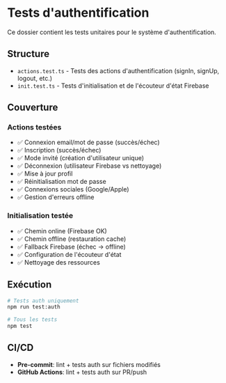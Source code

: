 # Tests d'authentification

Ce dossier contient les tests unitaires pour le système d'authentification.

## Structure

- `actions.test.ts` - Tests des actions d'authentification (signIn, signUp, logout, etc.)
- `init.test.ts` - Tests d'initialisation et de l'écouteur d'état Firebase

## Couverture

### Actions testées
- ✅ Connexion email/mot de passe (succès/échec)
- ✅ Inscription (succès/échec)
- ✅ Mode invité (création d'utilisateur unique)
- ✅ Déconnexion (utilisateur Firebase vs nettoyage)
- ✅ Mise à jour profil
- ✅ Réinitialisation mot de passe
- ✅ Connexions sociales (Google/Apple)
- ✅ Gestion d'erreurs offline

### Initialisation testée
- ✅ Chemin online (Firebase OK)
- ✅ Chemin offline (restauration cache)
- ✅ Fallback Firebase (échec → offline)
- ✅ Configuration de l'écouteur d'état
- ✅ Nettoyage des ressources

## Exécution

```bash
# Tests auth uniquement
npm run test:auth

# Tous les tests
npm test
```

## CI/CD

- **Pre-commit**: lint + tests auth sur fichiers modifiés
- **GitHub Actions**: lint + tests auth sur PR/push
